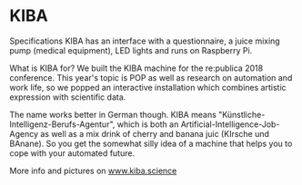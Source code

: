 # KIBA

Specifications
KIBA has an interface with a questionnaire, a juice mixing pump (medical equipment), LED lights and runs on Raspberry Pi. 

What is KIBA for?
We built the KIBA machine for the re:publica 2018 conference. This year's topic is POP as well as research on automation and work life, so we popped an interactive installation which combines artistic expression with scientific data. 

The name works better in German though. KIBA means "Künstliche-Intelligenz-Berufs-Agentur", which is both an Artificial-Intelligence-Job-Agency as well as a mix drink of cherry and banana juic (KIrsche und BAnane). So you get the somewhat silly idea of a machine that helps you to cope with your automated future.

More info and pictures on www.kiba.science


